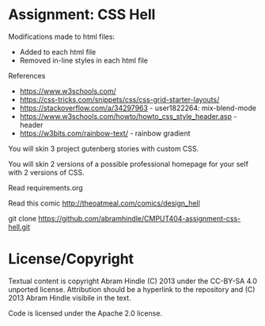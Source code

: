 Assignment: CSS Hell
====================

Modifications made to html files:
- Added <link rel="stylesheet" rel="stylesheet" href="style.css"> to each html file
- Removed in-line styles in each html file

References
- https://www.w3schools.com/
- https://css-tricks.com/snippets/css/css-grid-starter-layouts/
- https://stackoverflow.com/a/34297963 - user1822264: mix-blend-mode
- https://www.w3schools.com/howto/howto_css_style_header.asp - header
- https://w3bits.com/rainbow-text/ - rainbow gradient

You will skin 3 project gutenberg stories with custom CSS.

You will skin 2 versions of a possible professional homepage for your
self with 2 versions of CSS.

Read requirements.org

Read this comic http://theoatmeal.com/comics/design_hell

git clone https://github.com/abramhindle/CMPUT404-assignment-css-hell.git

License/Copyright
=================

Textual content is copyright Abram Hindle (C) 2013 under the CC-BY-SA
4.0 unported license. Attribution should be a hyperlink to the
repository and (C) 2013 Abram Hindle visibile in the text.

Code is licensed under the Apache 2.0 license.



